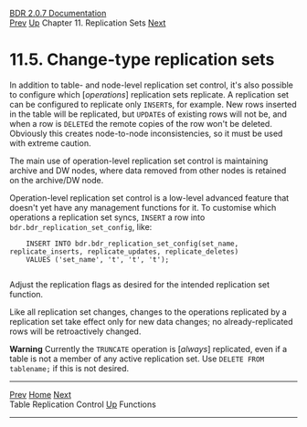   [BDR 2.0.7 Documentation](README.md)                                                                                                                         
  [Prev](replication-sets-tables.md "Table Replication Control")   [Up](replication-sets.md)    Chapter 11. Replication Sets    [Next](functions.md "Functions")  


# 11.5. Change-type replication sets

In addition to table- and node-level replication set control, it\'s also
possible to configure which [*operations*] replication sets
replicate. A replication set can be configured to replicate only
`INSERT`s, for example. New rows inserted in the table will be
replicated, but `UPDATE`s of existing rows will not be, and
when a row is `DELETE`d the remote copies of the row won\'t be
deleted. Obviously this creates node-to-node inconsistencies, so it must
be used with extreme caution.

The main use of operation-level replication set control is maintaining
archive and DW nodes, where data removed from other nodes is retained on
the archive/DW node.

Operation-level replication set control is a low-level advanced feature
that doesn\'t yet have any management functions for it. To customise
which operations a replication set syncs, `INSERT` a row into
`bdr.bdr_replication_set_config`, like:

``` PROGRAMLISTING
    INSERT INTO bdr.bdr_replication_set_config(set_name, replicate_inserts, replicate_updates, replicate_deletes)
    VALUES ('set_name', 't', 't', 't');
   
```

Adjust the replication flags as desired for the intended replication set
function.

Like all replication set changes, changes to the operations replicated
by a replication set take effect only for new data changes; no
already-replicated rows will be retroactively changed.

  **Warning**
  Currently the `TRUNCATE` operation is [*always*] replicated, even if a table is not a member of any active replication set. Use `DELETE FROM tablename;` if this is not desired.



  ----------------------------------------------------- -------------------------------------------- ---------------------------------------
  [Prev](replication-sets-tables.md)        [Home](README.md)         [Next](functions.md)  
  Table Replication Control                              [Up](replication-sets.md)                                Functions
  ----------------------------------------------------- -------------------------------------------- ---------------------------------------
